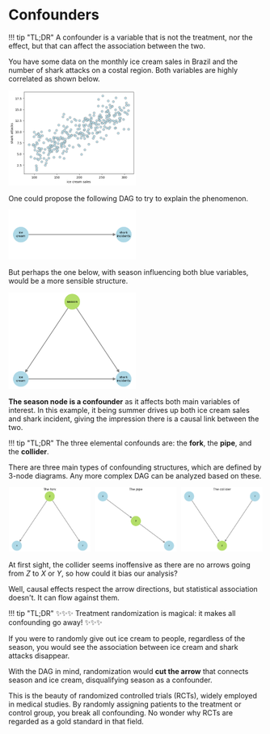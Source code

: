 # **Confounders**

!!! tip "TL;DR"
    A confounder is a variable that is not the treatment, nor the effect, but that can affect the association between the two.

You have some data on the monthly ice cream sales in Brazil and the number of shark attacks on a costal region. Both variables are highly correlated as shown below.

<img src="../imgs/confounders1.png" alt="Fork" width="50%" />

One could propose the following DAG to try to explain the phenomenon.

<img src="../imgs/confounders2.png" alt="Fork" width="50%" />

But perhaps the one below, with season influencing both blue variables, would be a more sensible structure.

<img src="../imgs/confounders3.png" alt="Fork" width="50%" />


**The season node is a confounder** as it affects both main variables of interest. In this example, it being summer drives up both ice cream sales and shark incident, giving the impression there is a causal link between the two.

!!! tip "TL;DR"
    The three elemental confounds are: the <strong>fork</strong>, the <strong>pipe</strong>, and the <strong>collider</strong>.

There are three main types of confounding structures, which are defined by 3-node diagrams. Any more complex DAG can be analyzed based on these.

<div style="text-align:center;">
  <img src="../imgs/confounders4.png" alt="Fork" width="32%" style="display:inline-block; margin-right:1%;" />
  <img src="../imgs/confounders5.png" alt="Pipe" width="32%" style="display:inline-block; margin-right:1%;" />
  <img src="../imgs/confounders6.png" alt="Collider" width="32%" style="display:inline-block;" />
</div>

At first sight, the collider seems inoffensive as there are no arrows going from $Z$ to $X$ or $Y$, so how could it bias our analysis?

Well, causal effects respect the arrow directions, but statistical association doesn't. It can flow against them.

!!! tip "TL;DR"
    :sparkles::sparkles::sparkles: Treatment randomization is magical: it makes all confounding go away! :sparkles::sparkles::sparkles: 

If you were to randomly give out ice cream to people, regardless of the season, you would see the association between ice cream and shark attacks disappear.

With the DAG in mind, randomization would **cut the arrow** that connects season and ice cream, disqualifying season as a confounder.

This is the beauty of randomized controlled trials (RCTs), widely employed in medical studies. By randomly assigning patients to the treatment or control group, you break all confounding. No wonder why RCTs are regarded as a gold standard in that field.

